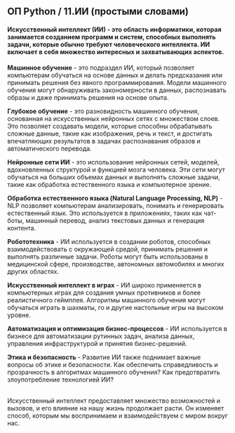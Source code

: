 ## ОП Python / 11.ИИ (простыми словами)
#### Искусственный интеллект (ИИ) - это область информатики, которая занимается созданием программ и систем, способных выполнять задачи, которые обычно требуют человеческого интеллекта. ИИ включает в себя множество интересных и захватывающих аспектов.

**Машинное обучение** - это подраздел ИИ, который позволяет компьютерам обучаться на основе данных и делать предсказания или принимать решения без явного программирования. Модели машинного обучения могут обнаруживать закономерности в данных, распознавать образы и даже принимать решения на основе опыта.

**Глубокое обучение** - это разновидность машинного обучения, основанная на искусственных нейронных сетях с множеством слоев. Это позволяет создавать модели, которые способны обрабатывать сложные данные, такие как изображения, речь и текст, и достигать впечатляющих результатов в задачах распознавания образов и автоматического перевода.

**Нейронные сети ИИ** - это использование нейронных сетей, моделей, вдохновленных структурой и функцией мозга человека. Эти сети могут обучаться на больших объемах данных и выполнять сложные задачи, такие как обработка естественного языка и компьютерное зрение.

**Обработка естественного языка (Natural Language Processing, NLP)** - NLP позволяет компьютерам анализировать, понимать и генерировать естественный язык. Это используется в приложениях, таких как чат-боты, машинный перевод, анализ текстовых данных и генерация контента.

**Робототехника** - ИИ используется в создании роботов, способных взаимодействовать с окружающей средой, принимать решения и выполнять различные задачи. Роботы могут быть использованы в медицинской сфере, производстве, автономных автомобилях и многих других областях.

**Искусственный интеллект в играх** - ИИ широко применяется в компьютерных играх для создания умных противников и более реалистичного геймплея. Алгоритмы машинного обучения могут обучаться играть в шахматы, го и другие настольные игры на высоком уровне.

**Автоматизация и оптимизация бизнес-процессов** - ИИ используется в бизнесе для автоматизации рутинных задач, анализа данных, управления инфраструктурой и принятия бизнес-решений.

**Этика и безопасность** - Развитие ИИ также поднимает важные вопросы об этике и безопасности. Как обеспечить справедливость и прозрачность в алгоритмах машинного обучения? Как предотвратить злоупотребление технологией ИИ?

\
Искусственный интеллект предоставляет множество возможностей и вызовов, и его влияние на нашу жизнь продолжает расти. Он изменяет способ, которым мы воспринимаем и взаимодействуем с миром вокруг нас.
